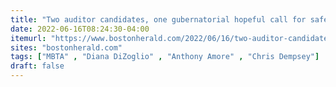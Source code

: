 ```yaml
---
title: "Two auditor candidates, one gubernatorial hopeful call for safety audit of MBTA"
date: 2022-06-16T08:24:30-04:00
itemurl: "https://www.bostonherald.com/2022/06/16/two-auditor-candidates-one-gubernatorial-hopeful-call-for-safety-audit-of-mbta/"
sites: "bostonherald.com"
tags: ["MBTA" , "Diana DiZoglio" , "Anthony Amore" , "Chris Dempsey"]
draft: false
---
```


